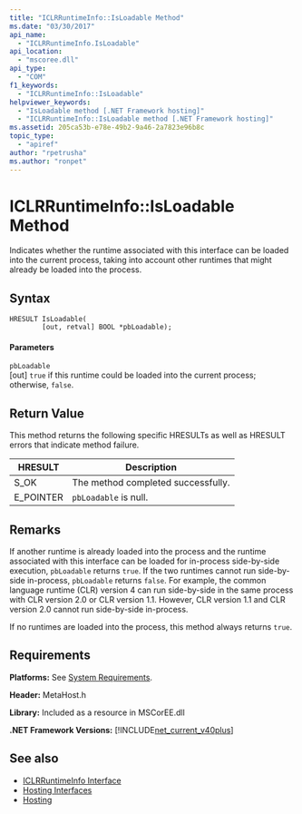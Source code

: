 ```yaml
---
title: "ICLRRuntimeInfo::IsLoadable Method"
ms.date: "03/30/2017"
api_name: 
  - "ICLRRuntimeInfo.IsLoadable"
api_location: 
  - "mscoree.dll"
api_type: 
  - "COM"
f1_keywords: 
  - "ICLRRuntimeInfo::IsLoadable"
helpviewer_keywords: 
  - "IsLoadable method [.NET Framework hosting]"
  - "ICLRRuntimeInfo::IsLoadable method [.NET Framework hosting]"
ms.assetid: 205ca53b-e78e-49b2-9a46-2a7823e96b8c
topic_type: 
  - "apiref"
author: "rpetrusha"
ms.author: "ronpet"
---
```

# ICLRRuntimeInfo::IsLoadable Method
Indicates whether the runtime associated with this interface can be loaded into the current process, taking into account other runtimes that might already be loaded into the process.  
  
## Syntax  
  
```  
HRESULT IsLoadable(  
        [out, retval] BOOL *pbLoadable);  
```  
  
#### Parameters  
 `pbLoadable`  
 [out] `true` if this runtime could be loaded into the current process; otherwise, `false`.  
  
## Return Value  
 This method returns the following specific HRESULTs as well as HRESULT errors that indicate method failure.  
  
|HRESULT|Description|  
|-------------|-----------------|  
|S_OK|The method completed successfully.|  
|E_POINTER|`pbLoadable` is null.|  
  
## Remarks  
 If another runtime is already loaded into the process and the runtime associated with this interface can be loaded for in-process side-by-side execution, `pbLoadable` returns `true`. If the two runtimes cannot run side-by-side in-process, `pbLoadable` returns `false`. For example, the common language runtime (CLR) version 4 can run side-by-side in the same process with CLR version 2.0 or CLR version 1.1. However, CLR version 1.1 and CLR version 2.0 cannot run side-by-side in-process.  
  
 If no runtimes are loaded into the process, this method always returns `true`.  
  
## Requirements  
 **Platforms:** See [System Requirements](../../../../docs/framework/get-started/system-requirements.md).  
  
 **Header:** MetaHost.h  
  
 **Library:** Included as a resource in MSCorEE.dll  
  
 **.NET Framework Versions:** [!INCLUDE[net_current_v40plus](../../../../includes/net-current-v40plus-md.md)]  
  
## See also
- [ICLRRuntimeInfo Interface](../../../../docs/framework/unmanaged-api/hosting/iclrruntimeinfo-interface.md)
- [Hosting Interfaces](../../../../docs/framework/unmanaged-api/hosting/hosting-interfaces.md)
- [Hosting](../../../../docs/framework/unmanaged-api/hosting/index.md)
